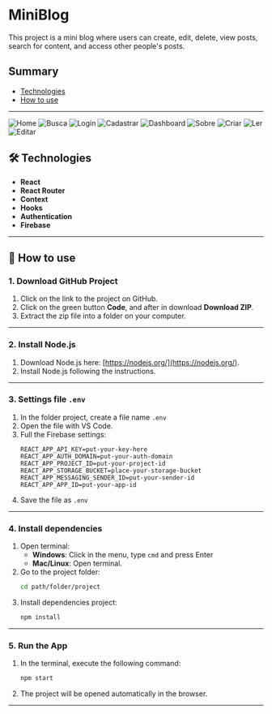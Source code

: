 # MiniBlog

This project is a mini blog where users can create, edit, delete, view posts, search for content, and access other people's posts.

## Summary
- [Technologies](#technologies)
- [How to use](#how-to-use)

---

![Home](./src/assets/home.png)
![Busca](./src/assets/busca.png)
![Login](./src/assets/login.png)
![Cadastrar](./src/assets/cadastrar.png)
![Dashboard](./src/assets/dashboard.png)
![Sobre](./src/assets/sobre.png)
![Criar](./src/assets/criar.png)
![Ler](./src/assets/ler.png)
![Editar](./src/assets/editar.png)

## 🛠 Technologies
- **React**
- **React Router**
- **Context**
- **Hooks**
- **Authentication**
- **Firebase**

---

## 🚀 How to use

### 1. **Download GitHub Project**
1. Click on the link to the project on GitHub.
2. Click on the green button **Code**, and after in download **Download ZIP**.
3. Extract the zip file into a folder on your computer.

---

### 2. **Install Node.js**
1. Download Node.js here: [https://nodejs.org/](https://nodejs.org/).
2. Install Node.js following the instructions.

---

### 3. **Settings file `.env`**
1. In the folder project, create a file name `.env`
2. Open the file with VS Code.
3. Full the Firebase settings:
   ```env
   REACT_APP_API_KEY=put-your-key-here
   REACT_APP_AUTH_DOMAIN=put-your-auth-domain
   REACT_APP_PROJECT_ID=put-your-project-id
   REACT_APP_STORAGE_BUCKET=place-your-storage-bucket
   REACT_APP_MESSAGING_SENDER_ID=put-your-sender-id
   REACT_APP_APP_ID=put-your-app-id
   ```
4. Save the file as `.env`

---

### 4. **Install dependencies**
1. Open terminal:
   - **Windows**: Click in the menu, type `cmd` and press Enter
   - **Mac/Linux**: Open terminal.
2. Go to the project folder:
   ```bash
   cd path/folder/project
   ```
3. Install dependencies project:
   ```bash
   npm install
   ```

---

### 5. **Run the App**
1. In the terminal, execute the following command:
   ```bash
   npm start
   ```
2. The project will be opened automatically in the browser.

---
